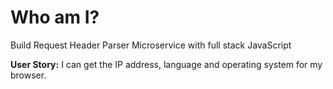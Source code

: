 # Who am I?

Build Request Header Parser Microservice with full stack JavaScript

**User Story:** I can get the IP address, language and operating system for my browser.
